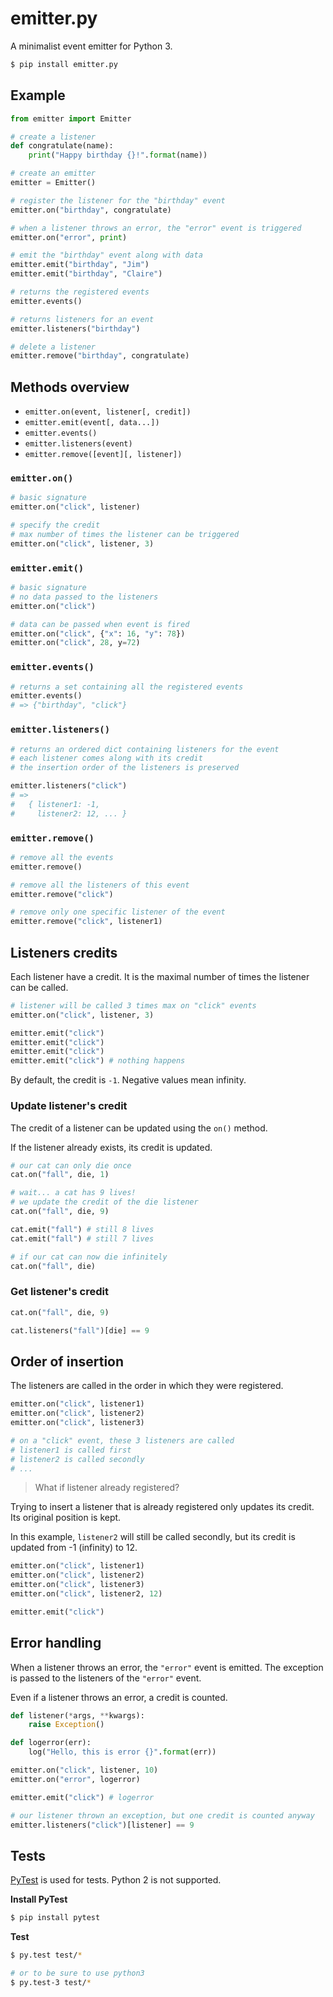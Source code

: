 # emitter.py
A minimalist event emitter for Python 3.

```sh
$ pip install emitter.py
```

## Example

```python
from emitter import Emitter

# create a listener
def congratulate(name):
    print("Happy birthday {}!".format(name))

# create an emitter
emitter = Emitter()

# register the listener for the "birthday" event
emitter.on("birthday", congratulate)

# when a listener throws an error, the "error" event is triggered
emitter.on("error", print)

# emit the "birthday" event along with data
emitter.emit("birthday", "Jim")
emitter.emit("birthday", "Claire")

# returns the registered events
emitter.events()

# returns listeners for an event
emitter.listeners("birthday")

# delete a listener
emitter.remove("birthday", congratulate)
```

## Methods overview

* `emitter.on(event, listener[, credit])`
* `emitter.emit(event[, data...])`
* `emitter.events()`
* `emitter.listeners(event)`
* `emitter.remove([event][, listener])`

### `emitter.on()`

```python
# basic signature
emitter.on("click", listener)

# specify the credit
# max number of times the listener can be triggered
emitter.on("click", listener, 3)
```

### `emitter.emit()`

```python
# basic signature
# no data passed to the listeners
emitter.on("click")

# data can be passed when event is fired
emitter.on("click", {"x": 16, "y": 78})
emitter.on("click", 28, y=72)
```

### `emitter.events()`

```python
# returns a set containing all the registered events
emitter.events()
# => {"birthday", "click"}
```

### `emitter.listeners()`

```python
# returns an ordered dict containing listeners for the event
# each listener comes along with its credit
# the insertion order of the listeners is preserved

emitter.listeners("click")
# =>
#   { listener1: -1,
#     listener2: 12, ... }
```

### `emitter.remove()`

```python
# remove all the events
emitter.remove()

# remove all the listeners of this event
emitter.remove("click")

# remove only one specific listener of the event
emitter.remove("click", listener1)
```

## Listeners credits

Each listener have a credit. It is the maximal number of times the listener can be called.

```python
# listener will be called 3 times max on "click" events
emitter.on("click", listener, 3)

emitter.emit("click")
emitter.emit("click")
emitter.emit("click")
emitter.emit("click") # nothing happens
```

By default, the credit is `-1`. Negative values mean infinity.

### Update listener's credit

The credit of a listener can be updated using the `on()` method.

If the listener already exists, its credit is updated.

```python
# our cat can only die once
cat.on("fall", die, 1)

# wait... a cat has 9 lives!
# we update the credit of the die listener
cat.on("fall", die, 9)

cat.emit("fall") # still 8 lives
cat.emit("fall") # still 7 lives

# if our cat can now die infinitely
cat.on("fall", die)
```

### Get listener's credit

```python
cat.on("fall", die, 9)

cat.listeners("fall")[die] == 9
```


## Order of insertion

The listeners are called in the order in which they were registered.

```python
emitter.on("click", listener1)
emitter.on("click", listener2)
emitter.on("click", listener3)

# on a "click" event, these 3 listeners are called
# listener1 is called first
# listener2 is called secondly
# ...
```

> What if listener already registered?

Trying to insert a listener that is already registered only updates its credit.
Its original position is kept.

In this example, `listener2` will still be called secondly, but its credit is updated from -1 (infinity) to 12.

```python
emitter.on("click", listener1)
emitter.on("click", listener2)
emitter.on("click", listener3)
emitter.on("click", listener2, 12)

emitter.emit("click")
```

## Error handling

When a listener throws an error, the `"error"` event is emitted.
The exception is passed to the listeners of the `"error"` event.

Even if a listener throws an error, a credit is counted.

```python
def listener(*args, **kwargs):
    raise Exception()

def logerror(err):
    log("Hello, this is error {}".format(err))

emitter.on("click", listener, 10)
emitter.on("error", logerror)

emitter.emit("click") # logerror

# our listener thrown an exception, but one credit is counted anyway
emitter.listeners("click")[listener] == 9
```

## Tests

[PyTest][pytest] is used for tests. Python 2 is not supported.

**Install PyTest**

```sh
$ pip install pytest
```

**Test**

```sh
$ py.test test/*

# or to be sure to use python3
$ py.test-3 test/*
```


[pytest]: http://pytest.org/
